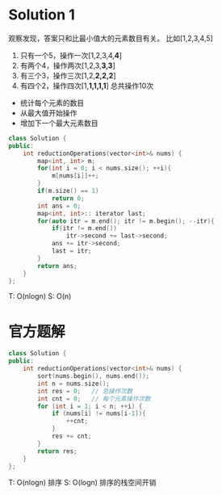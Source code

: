 # Solution 1
观察发现，答案只和比最小值大的元素数目有关。
比如\[1,2,3,4,5\]
1. 只有一个5，操作一次\[1,2,3,4,**4**\]
2. 有两个4，操作两次\[1,2,3,**3,3**\]
3. 有三个3，操作三次\[1,2,**2,2,2**\]
4. 有四个2，操作四次\[1,**1,1,1,1**\]
总共操作10次

- 统计每个元素的数目
- 从最大值开始操作
- 增加下一个最大元素数目
```cpp
class Solution {
public:
    int reductionOperations(vector<int>& nums) {
        map<int, int> m;
        for(int i = 0; i < nums.size(); ++i){
            m[nums[i]]++;
        }
        if(m.size() == 1)
            return 0;
        int ans = 0;
        map<int, int>:: iterator last;
        for(auto itr = m.end(); itr != m.begin(); --itr){
            if(itr != m.end())
                itr->second += last->second;
            ans += itr->second;
            last = itr;
        }
        return ans;
    }
};
```
T: O(nlogn)
S: O(n)

# 官方题解
```cpp
class Solution {
public:
    int reductionOperations(vector<int>& nums) {
        sort(nums.begin(), nums.end());
        int n = nums.size();
        int res = 0;   // 总操作次数
        int cnt = 0;   // 每个元素操作次数
        for (int i = 1; i < n; ++i) {
            if (nums[i] != nums[i-1]){
                ++cnt;
            }
            res += cnt;
        }
        return res;
    }
};
```
T: O(nlogn) 排序
S: O(logn) 排序的栈空间开销